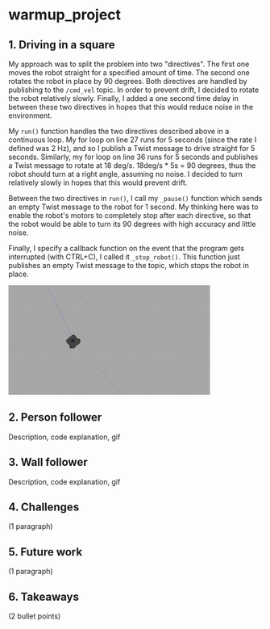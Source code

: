 # warmup_project

## 1. Driving in a square

My approach was to split the problem into two "directives". The first one moves the robot straight for a specified amount of time. The second one rotates the robot in place by 90 degrees. Both directives are handled by publishing to the `/cmd_vel` topic. In order to prevent drift, I decided to rotate the robot relatively slowly. Finally, I added a one second time delay in between these two directives in hopes that this would reduce noise in the environment.

My `run()` function handles the two directives described above in a continuous loop. My for loop on line 27 runs for 5 seconds (since the rate I defined was 2 Hz), and so I publish a Twist message to drive straight for 5 seconds. Similarly, my for loop on line 36 runs for 5 seconds and publishes a Twist message to rotate at 18 deg/s. 18deg/s * 5s = 90 degrees, thus the robot should turn at a right angle, assuming no noise. I decided to turn relatively slowly in hopes that this would prevent drift. 

Between the two directives in `run()`, I call my `_pause()` function which sends an empty Twist message to the robot for 1 second. My thinking here was to enable the robot's motors to completely stop after each directive, so that the robot would be able to turn its 90 degrees with high accuracy and little noise.

Finally, I specify a callback function on the event that the program gets interrupted (with CTRL+C), I called it `_stop_robot()`. This function just publishes an empty Twist message to the topic, which stops the robot in place.

![GIF](https://github.com/vorugantia/warmup_project/blob/main/gifs/drive_square.gif)

## 2. Person follower

Description, code explanation, gif

## 3. Wall follower

Description, code explanation, gif

## 4. Challenges

(1 paragraph)

## 5. Future work

(1 paragraph)

## 6. Takeaways

(2 bullet points)
